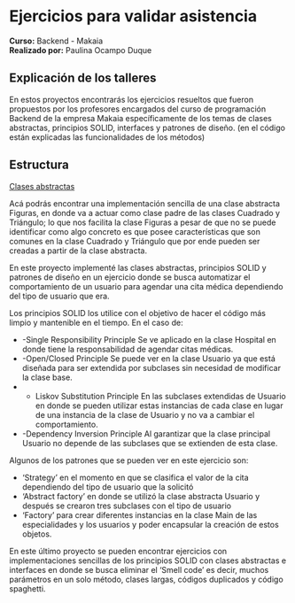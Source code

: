 # **Ejercicios para validar asistencia**

**Curso:** Backend - Makaia <br>
**Realizado por:** Paulina Ocampo Duque

## Explicación de los talleres

En estos proyectos encontrarás los ejercicios resueltos que fueron propuestos por los profesores encargados del curso de programación Backend de la empresa Makaia específicamente de los temas de clases abstractas, principios SOLID, interfaces y patrones de diseño.  (en el código están explicadas las funcionalidades de los métodos)


## Estructura

[Clases abstractas](https://github.com/mpocampod/Asistencia/tree/main/Clases%20abstractas)

Acá podrás encontrar una implementación sencilla de una clase abstracta Figuras, en donde va a actuar como clase padre de las clases Cuadrado y Triángulo; lo que nos facilita la clase Figuras a pesar de que no se puede identificar como algo concreto es que posee características que son comunes en la clase Cuadrado y Triángulo que por ende pueden ser creadas a partir de la clase abstracta.

En este proyecto implementé las clases abstractas, principios SOLID y patrones de diseño en un ejercicio donde se busca automatizar el comportamiento de un usuario para agendar una cita médica dependiendo del tipo de usuario que era.  

Los principios SOLID los utilice con el objetivo de hacer el código más limpio y mantenible en el tiempo. 
En el caso de:
* -Single Responsibility Principle
Se ve aplicado en la clase Hospital en donde tiene la responsabilidad de agendar citas médicas. 
* -Open/Closed Principle 
Se puede ver en la clase Usuario ya que está diseñada para ser extendida por subclases sin necesidad de modificar la clase base. 
* - Liskov Substitution Principle
En las subclases extendidas de Usuario en donde se pueden utilizar estas instancias de cada clase en lugar de una instancia de la clase de Usuario y no va a cambiar el comportamiento.
* -Dependency Inversion Principle
Al garantizar que la clase principal Usuario no depende de las subclases que se extienden de esta clase.

Algunos de los patrones que se pueden ver en este ejercicio son: 
* ‘Strategy’ en el momento en que se clasifica el valor de la cita dependiendo del tipo de usuario que la solicitó 
* ‘Abstract factory’ en donde se utilizó la clase abstracta Usuario y después se crearon tres subclases con el tipo de usuario
* ‘Factory’ para crear diferentes instancias en la clase Main de las especialidades y los usuarios y poder encapsular la creación de estos objetos.



En este último proyecto se pueden encontrar ejercicios con implementaciones sencillas de los principios SOLID con clases abstractas e interfaces en donde se busca eliminar el ‘Smell code’  es decir, muchos parámetros en un solo método, clases largas, códigos duplicados y código spaghetti. 
